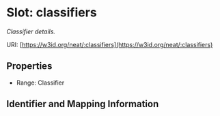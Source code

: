 # Slot: classifiers
_Classifier details._


URI: [https://w3id.org/neat/:classifiers](https://w3id.org/neat/:classifiers)



<!-- no inheritance hierarchy -->


## Properties

 * Range: Classifier



## Identifier and Mapping Information






